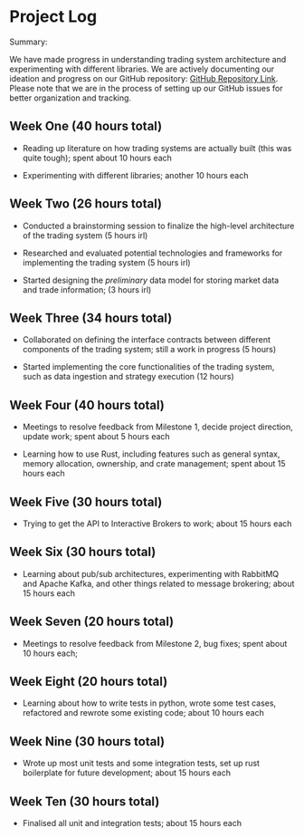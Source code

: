 # Project Log

Summary:

We have made progress in understanding trading system architecture and experimenting with different libraries. We are actively documenting our ideation and progress on our GitHub repository: [GitHub Repository Link](https://github.com/minreiseah/orbital/tree/main/docs). Please note that we are in the process of setting up our GitHub issues for better organization and tracking.

## Week One (40 hours total)

- Reading up literature on how trading systems are actually built (this was quite tough); spent about 10 hours each

- Experimenting with different libraries; another 10 hours each

## Week Two (26 hours total)

- Conducted a brainstorming session to finalize the high-level architecture of the trading system (5 hours irl)

- Researched and evaluated potential technologies and frameworks for implementing the trading system (5 hours irl)

- Started designing the *preliminary* data model for storing market data and trade information; (3 hours irl)

## Week Three (34 hours total)

- Collaborated on defining the interface contracts between different components of the trading system; still a work in progress (5 hours)

- Started implementing the core functionalities of the trading system, such as data ingestion and strategy execution (12 hours)

## Week Four (40 hours total)

- Meetings to resolve feedback from Milestone 1, decide project direction, update work; spent about 5 hours each

- Learning how to use Rust, including features such as general syntax, memory allocation, ownership, and crate management; spent about 15 hours each

## Week Five (30 hours total)

- Trying to get the API to Interactive Brokers to work; about 15 hours each

## Week Six (30 hours total)

- Learning about pub/sub architectures, experimenting with RabbitMQ and Apache Kafka, and other things related to message brokering; about 15 hours each

## Week Seven (20 hours total)

- Meetings to resolve feedback from Milestone 2, bug fixes; spent about 10 hours each;

## Week Eight (20 hours total)

- Learning about how to write tests in python, wrote some test cases, refactored and rewrote some existing code; about 10 hours each

## Week Nine (30 hours total)

- Wrote up most unit tests and some integration tests, set up rust boilerplate for future development; about 15 hours each

## Week Ten (30 hours total)

- Finalised all unit and integration tests; about 15 hours each
